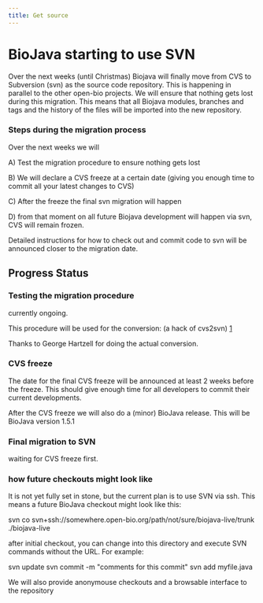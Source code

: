 ```yaml
---
title: Get source
---
```


BioJava starting to use SVN
===========================

Over the next weeks (until Christmas) Biojava will finally move from CVS
to Subversion (svn) as the source code repository. This is happening in
parallel to the other open-bio projects. We will ensure that nothing
gets lost during this migration. This means that all Biojava modules,
branches and tags and the history of the files will be imported into the
new repository.

### Steps during the migration process

Over the next weeks we will

A) Test the migration procedure to ensure nothing gets lost

B) We will declare a CVS freeze at a certain date (giving you enough
time to commit all your latest changes to CVS)

C) After the freeze the final svn migration will happen

D) from that moment on all future Biojava development will happen via
svn, CVS will remain frozen.

Detailed instructions for how to check out and commit code to svn will
be announced closer to the migration date.

Progress Status
---------------

### Testing the migration procedure

currently ongoing.

This procedure will be used for the conversion: (a hack of cvs2svn)
[1](http://hoopajoo.net/misc/converting_to_svn.html)

Thanks to George Hartzell for doing the actual conversion.

### CVS freeze

The date for the final CVS freeze will be announced at least 2 weeks
before the freeze. This should give enough time for all developers to
commit their current developments.

After the CVS freeze we will also do a (minor) BioJava release. This
will be BioJava version 1.5.1

### Final migration to SVN

waiting for CVS freeze first.

### how future checkouts might look like

It is not yet fully set in stone, but the current plan is to use SVN via
ssh. This means a future BioJava checkout might look like this:

svn co svn+ssh://somewhere.open-bio.org/path/not/sure/biojava-live/trunk
./biojava-live

after initial checkout, you can change into this directory and execute
SVN commands without the URL. For example:

svn update svn commit -m "comments for this commit" svn add myfile.java

We will also provide anonymouse checkouts and a browsable interface to
the repository
